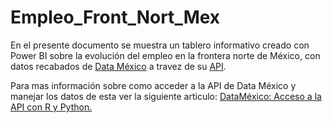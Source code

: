 # Empleo_Front_Nort_Mex
En el presente documento se muestra un tablero informativo creado con Power BI sobre la evolución del empleo en la frontera norte de México, con datos recabados de [Data México](https://datamexico.org/) a travez de su [API](https://api.datamexico.org/ui/?cube=wellness_credits&debug=false&distinct=true&drilldowns%5B%5D&measures%5B0%5D=Credits&nonempty=true&parents=false&sparse=false).

Para mas información sobre como acceder a la API de Data México y manejar los datos de esta ver la siguiente articulo: [DataMéxico: Acceso a la API con R y Python.](https://medium.com/mcd-unison/datam%C3%A9xico-acceso-a-la-api-con-r-y-python-2ec36ac5d3a5)
